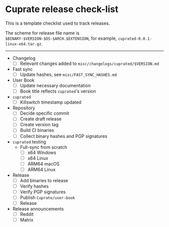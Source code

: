 # Cuprate release check-list
This is a template checklist used to track releases.

The scheme for release file name is `$BINARY-$VERSION-$OS-$ARCH.$EXTENSION`, for example, `cuprated-0.0.1-linux-x64.tar.gz`.

---

- Changelog
  - [ ] Relevant changes added to `misc/changelogs/cuprated/$VERSION.md`
- Fast sync
  - [ ] Update hashes, see `misc/FAST_SYNC_HASHES.md`
- User Book
  - [ ] Update necessary documentation
  - [ ] Book title reflects `cuprated`'s version
- `cuprated`
  - [ ] Killswitch timestamp updated
- Repository
  - [ ] Decide specific commit
  - [ ] Create draft release
  - [ ] Create version tag
  - [ ] Build CI binaries
  - [ ] Collect binary hashes and PGP signatures
- `cuprated` testing
  - Full-sync from scratch
    - [ ] x64 Windows
    - [ ] x64 Linux
    - [ ] ARM64 macOS
    - [ ] ARM64 Linux
- Release
    - [ ] Add binaries to release
    - [ ] Verify hashes
    - [ ] Verify PGP signatures
    - [ ] Publish `Cuprate/user-book`
    - [ ] Release
- Release announcements
  - [ ] Reddit
  - [ ] Matrix
